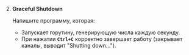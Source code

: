 2. **Graceful Shutdown**
    
    Напишите программу, которая:
    
    - Запускает горутину, генерирующую числа каждую секунду.
    - При нажатии **`Ctrl+C`** корректно завершает работу (закрывает каналы, выводит "Shutting down...").